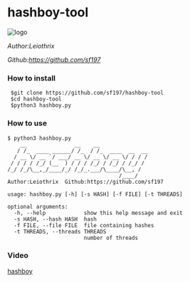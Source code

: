 # hashboy-tool
![logo](https://github.com/sf197/hashboy-tool/blob/master/logo.jpg "hashboy-tool")

*Author:Leiothrix*

*Github:https://github.com/sf197*

### How to install
```
 $git clone https://github.com/sf197/hashboy-tool
 $cd hashboy-tool
 $python3 hashboy.py
```
### How to use
```
$ python3 hashboy.py 
    __               __    __               
   / /_  ____ ______/ /_  / /_  ____  __  __
  / __ \/ __ `/ ___/ __ \/ __ \/ __ \/ / / /
 / / / / /_/ (__  ) / / / /_/ / /_/ / /_/ / 
/_/ /_/\__,_/____/_/ /_/_.___/\____/\__, /  
                                   /____/
Author:Leiothrix  Github:https://github.com/sf197

usage: hashboy.py [-h] [-s HASH] [-f FILE] [-t THREADS]

optional arguments:
  -h, --help            show this help message and exit
  -s HASH, --hash HASH  hash
  -f FILE, --file FILE  file containing hashes
  -t THREADS, --threads THREADS
                        number of threads

```

### Video
[hashboy](https://youtu.be/soWwuTxN3Rc "hashboy")
